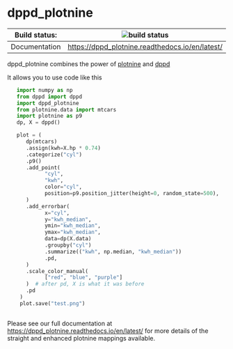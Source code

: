 # dppd_plotnine

| Build status: | ![build status](https://travis-ci.com/TyberiusPrime/dppd_plotnine.svg?branch=master) |
|---------------|-----------------------------------------------------------------------------|
| Documentation | https://dppd_plotnine.readthedocs.io/en/latest/

dppd_plotnine combines the power of
[plotnine](https://plotnine.readthedocs.io/en/stable) and
[dppd](https://dppd.readthedocs.io/en/latest/)

It allows you to use code like this


```python
   import numpy as np
   from dppd import dppd
   import dppd_plotnine
   from plotnine.data import mtcars
   import plotnine as p9
   dp, X = dppd()

   plot = (
      dp(mtcars)
      .assign(kwh=X.hp * 0.74)
      .categorize("cyl")
      .p9()
      .add_point(
            "cyl",
            "kwh",
            color="cyl",
            position=p9.position_jitter(height=0, random_state=500),
      )
      .add_errorbar(
            x="cyl",
            y="kwh_median",
            ymin="kwh_median",
            ymax="kwh_median",
            data=dp(X.data)
            .groupby("cyl")
            .summarize(("kwh", np.median, "kwh_median"))
            .pd,
      )
      .scale_color_manual(
            ["red", "blue", "purple"]
      )  # after pd, X is what it was before
      .pd
    )
    plot.save("test.png")
    

```

Please see our full documentation at https://dppd_plotnine.readthedocs.io/en/latest/
for more details of the straight and enhanced plotnine mappings available.



